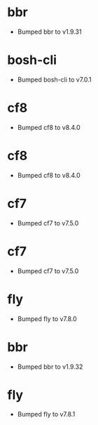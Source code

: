 
# bbr

- Bumped bbr to v1.9.31

# bosh-cli

- Bumped bosh-cli to v7.0.1

# cf8

- Bumped cf8 to v8.4.0

# cf8

- Bumped cf8 to v8.4.0

# cf7

- Bumped cf7 to v7.5.0

# cf7

- Bumped cf7 to v7.5.0

# fly

- Bumped fly to v7.8.0

# bbr

- Bumped bbr to v1.9.32

# fly

- Bumped fly to v7.8.1
